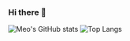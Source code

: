 ### Hi there 👋

<!--
**stonexwx/stonexwx** is a ✨ _special_ ✨ repository because its `README.md` (this file) appears on your GitHub profile.

Here are some ideas to get you started:

- 🔭 I’m currently working on ...
- 🌱 I’m currently learning ...
- 👯 I’m looking to collaborate on ...
- 🤔 I’m looking for help with ...
- 💬 Ask me about ...
- 📫 How to reach me: ...
- 😄 Pronouns: ...
- ⚡ Fun fact: ...
-->
![Meo's GitHub stats](https://github-readme-stats.vercel.app/api?username=stonexwx&show_icons=true)
![Top Langs](https://github-readme-stats.vercel.app/api/top-langs/?username=stonexwx&layout=compact)
